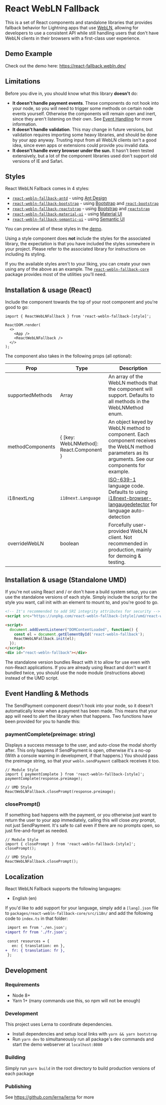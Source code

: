 # React WebLN Fallback

This is a set of React components and standalone libraries that provides fallback behavior for Lightning apps that use [WebLN](https://webln.dev/), allowing for developers to use a consistent API while still handling users that don't have WebLN clients in their browsers with a first-class user experience.

## Demo Example

Check out the demo here: https://react-fallback.webln.dev/

## Limitations

Before you dive in, you should know what this library **doesn't** do:

* **It doesn't handle payment events**. These components do not hook into your node, so you will need to trigger some methods on certain node events yourself. Otherwise the components will remain open and inert, since they aren't listening on their own. See [Event Handling](#event-handling) for more information.
* **It doesn't handle validation**. This may change in future versions, but validation requires importing some heavy libraries, and should be done by your app anyway. Trusting input from all WebLN clients isn't a good idea, since even apps or extensions could provide you invalid data.
* **It doesn't handle every browser under the sun.** It hasn't been tested extensively, but a lot of the component libraries used don't support old versions of IE and Safari.

## Styles

React WebLN Fallback comes in 4 styles:

* [`react-webln-fallback-antd`](https://www.npmjs.com/package/react-webln-fallback-antd) - using [Ant Design](https://ant.design/)
* [`react-webln-fallback-bootstrap`](https://www.npmjs.com/package/react-webln-fallback-bootstrap) - using [Bootstrap](https://getbootstrap.com/) and [`react-bootstrap`](https://www.npmjs.com/package/react-bootstrap)
* [`react-webln-fallback-reactstrap`](https://www.npmjs.com/package/react-webln-fallback-reactstrap) - using [Bootstrap](https://getbootstrap.com/) and [`reactstrap`](https://www.npmjs.com/package/reactstrap)
* [`react-webln-fallback-material-ui`](https://www.npmjs.com/package/react-webln-fallback-material-ui) - using [Material UI](https://material-ui.com/)
* [`react-webln-fallback-semantic-ui`](https://www.npmjs.com/package/react-webln-fallback-semantic-ui) - using [Semantic UI](https://react.semantic-ui.com/)

You can preview all of these styles in the [demo](https://react-fallback.webln.dev/).

Using a style component does **not** include the styles for the associated library, the expectation is that you have included the styles somewhere in your project. Please refer to the associated library for instructions on including its styling.

If you the available styles aren't to your liking, you can create your own using any of the above as an example. The [`react-webln-fallback-core`](https://www.npmjs.com/package/react-webln-fallback-core) package provides most of the utilities you'll need.

## Installation & usage (React)

Include the component towards the top of your root component and you're good to go:

```tsx
import { ReactWebLNFallback } from 'react-webln-fallback-[style]';

ReactDOM.render(
  <>
    <App />
    <ReactWebLNFallback />
  </>
);
```

The component also takes in the following props (all optional):

| Prop             | Type                                    | Description                                                                                                                                                                                      |
|------------------|-----------------------------------------|--------------------------------------------------------------------------------------------------------------------------------------------------------------------------------------------------|
| supportedMethods | Array<WebLNMethod>                      | An array of the WebLN methods that the component will support. Defaults to all methods in the WebLNMethod enum.                                                                                  |
| methodComponents | { [key: WebLNMethod]: React.Component } | An object keyed by WebLN method to component. Each component receives the WebLN method parameters as its arguments. See our components for example.                                              |
| i18nextLng       | `i18next.Language`                      | [ISO-639-1](https://en.wikipedia.org/wiki/List_of_ISO_639-1_codes) language code. Defaults to using [i18next-browser-langaugedetector](https://www.npmjs.com/package/i18next-browser-languagedetector) for language auto-detection |
| overrideWebLN    | boolean                                 | Forcefully user-provided WebLN client. Not recommended in production, mainly for demoing & testing.                                                                                              |

## Installation & usage (Standalone UMD)

If you're not using React and / or don't have a build system setup, you can use the standalone versions of each style. Simply include the script for the style you want, call init with an element to mount to, and you're good to go.

```html
<!-- It's recommended to add SRI integrity attributes for security -->
<script src="https://unpkg.com/react-webln-fallback-[style]/umd/react-webln-fallback.min.js"></script>

<script>
  document.addEventListener("DOMContentLoaded", function() { 
    const el = document.getElementById('react-webln-fallback');
    ReactWebLNFallback.init(el);
  });
</script>
<div id="react-webln-fallback"></div>
```

The standalone version bundles React with it to allow for use even with non-React applications. If you are already using React and don't want it bundled twice, you should use the node module (instructions above) instead of the UMD script.


## Event Handling & Methods

The SendPayment component doesn't hook into your node, so it doesn't automatically know when a payment has been made. This means that your app will need to alert the library when that happens. Two functions have been provided for you to handle this:

### paymentComplete(preimage: string)

Displays a success message to the user, and auto-close the modal shortly after. This only happens if SendPayment is open, otherwise it's a no-op (With a console warning in development, if that happens.) You should pass the preimage string, so that your `webln.sendPayment` callback receives it too.

```tsx
// Module Style
import { paymentComplete } from 'react-webln-fallback-[style]';
paymentComplete(response.preimage);

// UMD Style
ReactWebLNFallback.closePrompt(response.preimage);
```

### closePrompt()

If something bad happens with the payment, or you otherwise just want to return the user to your app immediately, calling this will close _any_ prompt, not just SendPayment. It's safe to call even if there are no prompts open, so just fire-and-forget as needed.

```tsx
// Module Style
import { closePrompt } from 'react-webln-fallback-[style]';
closePrompt();

// UMD Style
ReactWebLNFallback.closePrompt();
```

## Localization

React WebLN Fallback supports the following languages:

* English (en)

If you'd like to add support for your language, simply add a `[lang].json` file to `packages/react-webln-fallback-core/src/i18n/` and add the following code to `index.ts` in that folder:

```diff
 import en from './en.json';
+import fr from './fr.json';

 const resources = {
   en: { translation: en },
+  fr: { translation: fr },
 };
```

## Development

### Requirements

* Node 8+
* Yarn 1+ (many commands use this, so npm will not be enough)

### Development

This project uses Lerna to coordinate dependencies.

* Install dependencies and setup local links with `yarn && yarn bootstrap`
* Run `yarn dev` to simultaneously run all package's dev commands and start the demo webserver at `localhost:8080`

### Building

Simply run `yarn build` in the root directory to build production versions of each package


### Publishing

See https://github.com/lerna/lerna for more

